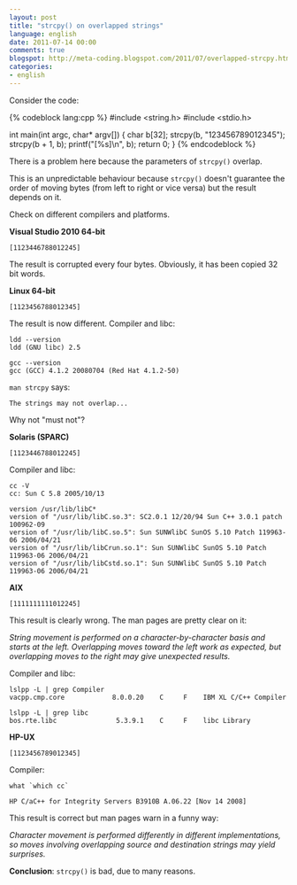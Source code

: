 ```yaml
---
layout: post
title: "strcpy() on overlapped strings"
language: english
date: 2011-07-14 00:00
comments: true
blogspot: http://meta-coding.blogspot.com/2011/07/overlapped-strcpy.html
categories: 
- english
---
```

Consider the code:

{% codeblock lang:cpp %}
#include <string.h>
#include <stdio.h>

int main(int argc, char* argv[]) {
  char b[32];
  strcpy(b, "123456789012345");
  strcpy(b + 1, b);
  printf("[%s]\n", b);
  return 0;
}
{% endcodeblock %}

There is a problem here because the parameters of `strcpy()` overlap.

This is an unpredictable behaviour because `strcpy()` doesn't guarantee the order of moving bytes (from left to right or vice versa) but the result depends on it.

Check on different compilers and platforms.

**Visual Studio 2010 64-bit**

    [1123446788012245]

The result is corrupted every four bytes. Obviously, it has been copied 32 bit words.

**Linux 64-bit**

    [1123456788012345]

The result is now different. Compiler and libc:

    ldd --version
    ldd (GNU libc) 2.5

    gcc --version
    gcc (GCC) 4.1.2 20080704 (Red Hat 4.1.2-50)

`man strcpy` says:

    The strings may not overlap...

Why not "must not"?

**Solaris (SPARC)**

    [1123446788012245]

Compiler and libc:

    cc -V
    cc: Sun C 5.8 2005/10/13

    version /usr/lib/libC*
    version of "/usr/lib/libC.so.3": SC2.0.1 12/20/94 Sun C++ 3.0.1 patch 100962-09
    version of "/usr/lib/libC.so.5": Sun SUNWlibC SunOS 5.10 Patch 119963-06 2006/04/21
    version of "/usr/lib/libCrun.so.1": Sun SUNWlibC SunOS 5.10 Patch 119963-06 2006/04/21
    version of "/usr/lib/libCstd.so.1": Sun SUNWlibC SunOS 5.10 Patch 119963-06 2006/04/21

**AIX**

    [1111111111012245]

This result is clearly wrong. The man pages are pretty clear on it:

*String movement is performed on a character-by-character basis and starts at the left. Overlapping moves toward the left work as expected, but overlapping moves to the right may give unexpected results.*

Compiler and libc:

    lslpp -L | grep Compiler
    vacpp.cmp.core            8.0.0.20    C     F    IBM XL C/C++ Compiler

    lslpp -L | grep libc
    bos.rte.libc               5.3.9.1    C     F    libc Library

**HP-UX**

    [1123456789012345]

Compiler:

    what `which cc`

    HP C/aC++ for Integrity Servers B3910B A.06.22 [Nov 14 2008]

This result is correct but man pages warn in a funny way:

*Character movement is performed differently in different implementations, so moves involving overlapping source and destination strings may yield surprises.*

**Conclusion**: `strcpy()` is bad, due to many reasons.
